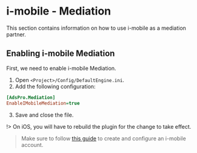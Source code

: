 # i-mobile - Mediation
This section contains information on how to use i-mobile as a mediation partner.

## Enabling i-mobile Mediation
First, we need to enable i-mobile Mediation. 
1. Open `<Project>/Config/DefaultEngine.ini`.
2. Add the following configuration:
```ini
[AdsPro.Mediation]
EnableIMobileMediation=true
```
3. Save and close the file.

!> On iOS, you will have to rebuild the plugin for the change to take effect.

> Make sure to follow [this guide](https://developers.google.com/admob/ios/mediation/imobile#step_1_set_up_i-mobile) to create and configure an i-mobile account.
